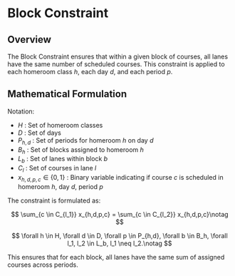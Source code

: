 # Block Constraint

## Overview
The Block Constraint ensures that within a given block of courses, all lanes have the same number of scheduled courses. This constraint is applied to each homeroom class $h$, each day $d$, and each period $p$.

## Mathematical Formulation
Notation:

- $H$  : Set of homeroom classes
- $D$  : Set of days
- $P_{h,d}$  : Set of periods for homeroom $h$ on day $d$
- $B_h$  : Set of blocks assigned to homeroom $h$
- $L_b$  : Set of lanes within block $b$
- $C_{l}$  : Set of courses in lane $l$
- $x_{h,d,p,c} \in \{0,1\}$  : Binary variable indicating if course $c$ is scheduled in homeroom $h$, day $d$, period $p$

The constraint is formulated as:

$$
\sum_{c \in C_{l_1}} x_{h,d,p,c} = \sum_{c \in C_{l_2}} x_{h,d,p,c}\notag
$$

$$
\forall h \in H, \forall d \in D, \forall p \in P_{h,d}, \forall b \in B_h, \forall l_1, l_2 \in L_b, l_1 \neq l_2.\notag
$$

This ensures that for each block, all lanes have the same sum of assigned courses across periods.

